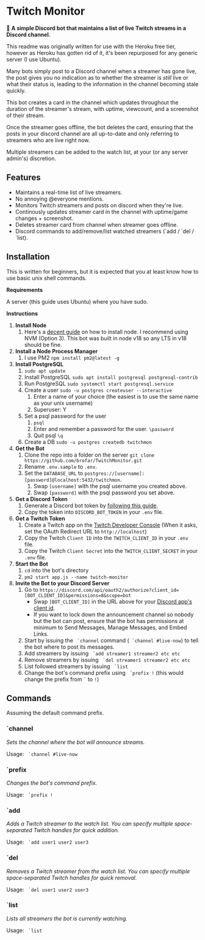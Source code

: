 # Twitch Monitor
🤖 **A simple Discord bot that maintains a list of live Twitch streams in a Discord channel.**

This readme was originally written for use with the Heroku free tier, however as Heroku has gotten rid of it, it's been repurposed for any generic server (I use Ubuntu).

Many bots simply post to a Discord channel when a streamer has gone live, the post gives you no indication as to whether the streamer is *still* live or what their status is, leading to the information in the channel becoming stale quickly.

This bot creates a card in the channel which updates throughout the duration of the streamer's stream, with uptime, viewcount, and a screenshot of their stream.

Once the streamer goes offline, the bot deletes the card, ensuring that the posts in your discord channel are all up-to-date and only referring to streamers who are live right now.

Multiple streamers can be added to the watch list, at your (or any server admin's) discretion.

## Features
* Maintains a real-time list of live streamers.
* No annoying @everyone mentions.
* Monitors Twitch streamers and posts on discord when they're live.
* Continously updates streamer card in the channel with uptime/game changes + screenshot.
* Deletes streamer card from channel when streamer goes offline.
* Discord commands to add/remove/list watched streamers (\`add / \`del / \`list).

## Installation
This is written for beginners, but it is expected that you at least know how to use basic unix shell commands.

**Requirements**

A server (this guide uses Ubuntu) where you have sudo.

**Instructions**
1. **Install Node**
	1. Here's a [decent guide](https://www.digitalocean.com/community/tutorials/how-to-install-node-js-on-ubuntu-20-04) on how to install node. I recommend using NVM (Option 3). This bot was built in node v18 so any LTS in v18 should be fine.
1. **Install a Node Process Manager**
	1. I use PM2 `npm install pm2@latest -g`
1. **Install PostgreSQL**
	1. `sudo apt update`
	1. Install PostgreSQL `sudo apt install postgresql postgresql-contrib`
	1. Run PostgreSQL `sudo systemctl start postgresql.service`
	1. Create a user `sudo -u postgres createuser --interactive`
		1. Enter a name of your choice (the easiest is to use the same name as your unix username)
		1. Superuser: Y
	1. Set a psql password for the user
		1. `psql`
		1. Enter and remember a password for the user. `\password`
		1. Quit psql `\q`
	1. Create a DB `sudo -u postgres createdb twitchmon`
1. **Get the Bot**
	1. Clone the repo into a folder on the server `git clone https://github.com/brofar/TwitchMonitor.git`
	1. Rename `.env.sample` to `.env`.
	1. Set the `DATABASE_URL` to `postgres://[username]:[password]@localhost:5432/twitchmon`.
		1. Swap `[username]` with the psql username you created above.
		1. Swap `[password]` with the psql password you set above.
1. **Get a Discord Token**
	1. Generate a Discord bot token by [following this guide](https://github.com/reactiflux/discord-irc/wiki/Creating-a-discord-bot-&-getting-a-token).
	1. Copy the token into `DISCORD_BOT_TOKEN` in your `.env` file.
1. **Get a Twitch Token**
	1. Create a Twitch app on the [Twitch Developer Console](https://dev.twitch.tv/console/apps) (When it asks, set the OAuth Redirect URL to `http://localhost`)
	1. Copy the Twitch `Client ID` into the `TWITCH_CLIENT_ID` in your `.env` file.
	1. Copy the Twitch `Client Secret` into the `TWITCH_CLIENT_SECRET` in your `.env` file.
1. **Start the Bot**
	1. `cd` into the bot's directory
	1. `pm2 start app.js --name twitch-monitor`
1. **Invite the Bot to your Discord Server**
	1. Go to `https://discord.com/api/oauth2/authorize?client_id=[BOT_CLIENT_ID]&permissions=8&scope=bot`
		* Swap `[BOT_CLIENT_ID]` in the URL above for your [Discord app's client id](https://github.com/reactiflux/discord-irc/wiki/Creating-a-discord-bot-&-getting-a-token).
		* If you want to lock down the announcement channel so nobody but the bot can post, ensure that the bot has 	permissions at minimum to Send Messages, Manage Messages, and Embed Links.
	1. Start by issuing the  `` `channel`` command (`` `channel #live-now``) to tell the bot where to post its messages.
	1. Add streamers by issuing `` `add streamer1 streamer2 etc etc``
	1. Remove streamers by issuing `` `del streamer1 streamer2 etc etc``
	1. List followed streamers by issuing `` `list``
	1. Change the bot's command prefix using `` `prefix !`` (this would change the prefix from `` ` `` to `!`)

## Commands
Assuming the default command prefix.

### `channel
*Sets the channel where the bot will announce streams.*

Usage: `` `channel #live-now``

### `prefix
*Changes the bot's command prefix.*

Usage: `` `prefix !``

### `add
*Adds a Twitch streamer to the watch list. You can specify multiple space-separated Twitch handles for quick addition.*

Usage: `` `add user1 user2 user3``

### `del
*Removes a Twitch streamer from the watch list. You can specify multiple space-separated Twitch handles for quick removal.*

Usage: `` `del user1 user2 user3``

### `list
*Lists all streamers the bot is currently watching.*

Usage: `` `list``


